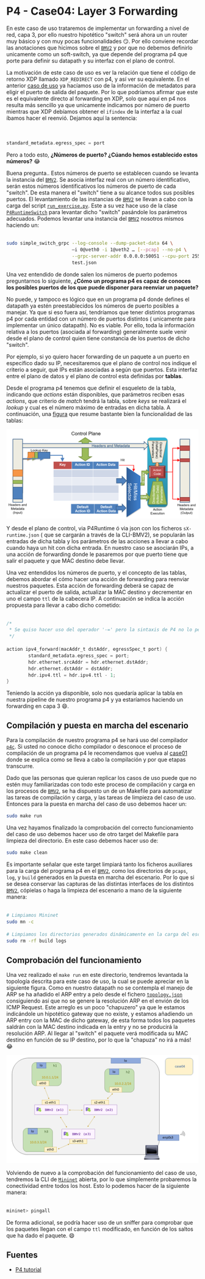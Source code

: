 # P4 - Case04: Layer 3 Forwarding


En este caso de uso trataremos de implementar un forwarding a nivel de red, capa 3, por ello nuestro hipotético "switch" será ahora un un router muy básico y con muy pocas funcionalidades :smirk:. Por ello conviene recordar las anotaciones que hicimos sobre el [``BMV2``](https://github.com/p4lang/behavioral-model) y por que no debemos definirlo unicamente como un soft-switch, ya que depende del programa p4 que porte para definir su datapath y su interfaz con el plano de control. 

La motivación de este caso de uso es ver la relación que tiene el código de retorno XDP llamado ``XDP_REDIRECT`` con p4, y así ver su equivalente. En el anterior [caso de uso](https://github.com/davidcawork/TFG/blob/master/src/use_cases/p4/case03/) ya hacíamos uso de la información de metadatos para eligir el puerto de salida del paquete. Por lo que podríamos afirmar que este es el equivalente directo al  forwarding en XDP, solo que aquí en p4 nos resulta más sencillo ya que unicamente indicamos por número de puerto mientras que XDP debíamos obtener el ``ifindex`` de la interfaz a la cual íbamos hacer el reenvió. Dejamos aquí la sentencia: 

```C


standard_metadata.egress_spec = port

```

Pero a todo esto, **¿Números de puerto? ¿Cúando hemos establecido estos números?** :joy: 

Buena pregunta.. Estos números de puerto se establecen cuando se levanta la instancia del [``BMV2``](https://github.com/p4lang/behavioral-model). Se asocia interfaz real con un número identificativo, serán estos números identificativos los números de puerto de cada "switch". De esta manera el "switch" tiene a su alcance todos sus posibles puertos. El levantamiento de las instancias de [``BMV2``](https://github.com/p4lang/behavioral-model) se llevan a cabo con la carga del script [``run_exercise.py``](https://github.com/davidcawork/TFG/blob/master/src/use_cases/p4/utils/run_exercise.py). Este a su vez hace uso de la clase [``P4RuntimeSwitch``](https://github.com/davidcawork/TFG/blob/master/src/use_cases/p4/utils/p4runtime_switch.py#L100) para levantar dicho "switch" pasándole los parámetros adecuados. Podemos levantar una instancia del [``BMV2``](https://github.com/p4lang/behavioral-model) nosotros mismos haciendo un:

```bash

sudo simple_switch_grpc --log-console --dump-packet-data 64 \
                        –i 0@veth0 -i 1@veth2 … [--pcap] --no-p4 \
                        --grpc-server-addr 0.0.0.0:50051 --cpu-port 255 \
                        test.json

```

Una vez entendido de donde salen los números de puerto podemos preguntarnos lo siguiente, **¿Cómo un programa p4 es capaz de conoces los posibles puertos de los que puede disponer para reenviar un paquete?** 

No puede, y tampoco es lógico que en un programa p4 donde defines el datapath ya estén preestablecidos los números de puerto posibles a manejar. Ya que si eso fuera así, tendríamos que tener distintos programas p4 por cada entidad con un número de puertos distintos ( unicamente para implementar un único datapath). No es viable. Por ello, toda la información relativa a los puertos (asociada al forwarding) generalmente suele venir desde el plano de control quien tiene constancia de los puertos de dicho "switch". 

Por ejemplo, si yo quiero hacer forwarding de un paquete a un puerto en especifico dado su IP, necesitaremos que el plano de control nos indique el criterio a seguir, qué IPs están asociadas a según que puertos. Esta interfaz entre el plano de datos y el plano de control esta definidas por **tablas**.

Desde el programa p4 tenemos que definir el esqueleto de la tabla, indicando que _actions_ están disponibles, que parámetros reciben esas _actions_, que criterio de _match_ tendrá la tabla, sobre _keys_ se realizará el _lookup_ y cual es el número máximo de entradas en dicha tabla. A continuación, una [figura](https://github.com/p4lang/tutorials/blob/master/P4_tutorial.pdf) que resume bastante bien la funcionalidad de las tablas: 

![table](../../../../img/use_cases/p4/case04/table.png)

Y desde el plano de control, via P4Runtime ó via json con los ficheros ``sX-runtime.json`` ( que se cargarán a través de la CLI-BMV2), se popularán las entradas de dicha tabla y los parámetros de las acciones a llevar a cabo cuando haya un hit con dicha entrada. En nuestro caso se asociarán IPs, a una acción de forwarding donde le pasaremos por que puerto tiene que salir el paquete y que MAC destino debe llevar.

Una vez entendidos los números de puerto, y el concepto de las tablas, debemos abordar el cómo hacer una acción de forwarding para reenviar nuestros paquetes. Esta acción de forwarding deberá se capaz de actualizar el puerto de salida, actualizar la MAC destino y decrementar en uno el campo ``ttl`` de la cabecera IP. A continuación se indica la acción propuesta para llevar a cabo dicho cometido:

```C

/*
 * Se quiso hacer uso del operador '-=' pero la sintaxis de P4 no lo permite :(
 */

action ipv4_forward(macAddr_t dstAddr, egressSpec_t port) {
        standard_metadata.egress_spec = port;
        hdr.ethernet.srcAddr = hdr.ethernet.dstAddr;
        hdr.ethernet.dstAddr = dstAddr;
        hdr.ipv4.ttl = hdr.ipv4.ttl - 1;
}

```

Teniendo la acción ya disponible, solo nos quedaría aplicar la tabla en nuestra pipeline de nuestro programa p4 y ya estaríamos haciendo un forwarding en capa 3 :smile:.

## Compilación y puesta en marcha del escenario

Para la compilación de nuestro programa p4 se hará uso del compilador [``p4c``](https://github.com/p4lang/p4c). Si usted no conoce dicho compilador o desconoce el proceso de compilación de un programa p4 le recomendamos que vuelva al [case01](https://github.com/davidcawork/TFG/tree/master/src/use_cases/p4/case01) donde se explica como se lleva a cabo la compilación y por que etapas transcurre. 

Dado que las personas que quieran replicar los casos de uso puede que no estén muy familiarizadas con todo este proceso de compilación y carga en los procesos de [``BMV2``](https://github.com/p4lang/behavioral-model), se ha dispuesto un de un Makefile para automatizar las tareas de compilación y carga, y las tareas de limpieza del caso de uso. Entonces para la puesta en marcha del caso de uso debemos hacer un:

```bash
sudo make run
```

Una vez hayamos finalizado la comprobación del correcto funcionamiento del caso de uso debemos hacer uso de otro target del Makefile para limpieza del directorio. En este caso debemos hacer uso de:

```bash
sudo make clean
```

Es importante señalar que este target limpiará tanto los ficheros auxiliares para la carga del programa p4 en el [``BMV2``](https://github.com/p4lang/behavioral-model), como los directorios de ``pcaps``, ``log``, y ``build`` generados en la puesta en marcha del escenario. Por lo que si se desea conservar las capturas de las distintas interfaces de los distintos  [``BMV2``](https://github.com/p4lang/behavioral-model), cópielas o haga la limpieza del escenario a mano de la siguiente manera:

```bash

# Limpiamos Mininet
sudo mn -c

# Limpiamos los directorios generados dinámicamente en la carga del escenario
sudo rm -rf build logs

```

## Comprobación del funcionamiento

Una vez realizado el ``make run`` en este directorio, tendremos levantada la topología descrita para este caso de uso, la cual se puede apreciar en la siguiente figura. Como en nuestro datapath no se contempla el manejo de ARP se ha añadido el ARP entry a pelo desde el fichero [``topology.json``](scenario/topology.json) consiguiendo así que no se genere la resolución ARP en el envión de los ICMP Request. Este arreglo es un poco "chapuzero" ya que le estamos indicándole un hipotético gateway que no existe, y estamos añadiendo un ARP entry con la MAC de dicho gateway, de esta forma todos los paquetes saldrán con la MAC destino indicada en la entry y no se producirá la resolución ARP. Al llegar al "switch" el paquete verá modificada su MAC destino en función de su IP destino, por lo que la "chapuza" no irá a más! :joy: 

![scenario](../../../../img/use_cases/p4/case04/scenario.png)


Volviendo de nuevo a la comprobación del funcionamiento del caso de uso, tendremos la CLI de [``Mininet``](https://github.com/mininet/mininet) abierta, por lo que simplemente probaremos la conectividad entre todos los host. Esto lo podemos hacer de la siguiente manera:

```bash

mininet> pingall
```

De forma adicional, se podría hacer uso de un sniffer para comprobar que los paquetes llegan con el campo ``ttl`` modificado, en función de los saltos que ha dado el paquete. :smile:

## Fuentes 

*   [P4 tutorial](https://github.com/p4lang/tutorials)


